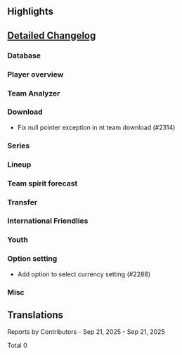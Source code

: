 ## Highlights


## [Detailed Changelog](https://github.com/ho-dev/HattrickOrganizer/milestone/27)

### Database

### Player overview

### Team Analyzer


### Download 
* Fix null pointer exception in nt team download (#2314)


### Series

### Lineup


### Team spirit forecast


### Transfer

### International Friendlies

### Youth

### Option setting
* Add option to select currency setting (#2288)

### Misc

## Translations

Reports by Contributors - Sep 21, 2025 - Sep 21, 2025


Total 0
